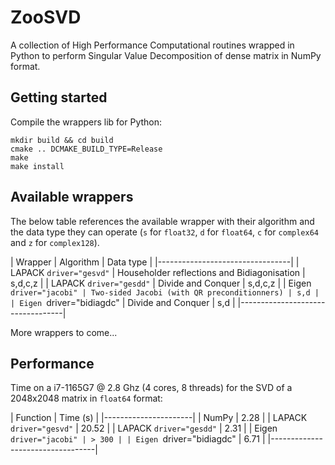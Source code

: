 # ZooSVD

A collection of High Performance Computational routines wrapped in Python to perform Singular Value Decomposition of dense matrix in NumPy format.

## Getting started

Compile the wrappers lib for Python:
```
mkdir build && cd build
cmake .. DCMAKE_BUILD_TYPE=Release
make
make install
```

## Available wrappers

The below table references the available wrapper with their algorithm and the data type they can operate (`s` for `float32`, `d` for `float64`, `c` for `complex64` and `z` for `complex128`).

| Wrapper | Algorithm | Data type |
|---------------------------------|
| LAPACK `driver="gesvd"` | Householder reflections and Bidiagonisation | s,d,c,z |
| LAPACK `driver="gesdd"` | Divide and Conquer | s,d,c,z |
| Eigen `driver="jacobi" | Two-sided Jacobi (with QR preconditionners) | s,d |
| Eigen `driver="bidiagdc" | Divide and Conquer | s,d |
|----------------------------------|

More wrappers to come...

## Performance

Time on a i7-1165G7 @ 2.8 Ghz (4 cores, 8 threads) for the SVD of a 2048x2048 matrix in `float64` format:

| Function | Time (s) |
|----------------------|
| NumPy | 2.28 |
| LAPACK `driver="gesvd"` | 20.52 |
| LAPACK `driver="gesdd"` | 2.31 |
| Eigen `driver="jacobi" | > 300 |
| Eigen `driver="bidiagdc" | 6.71 |
|----------------------------------|
